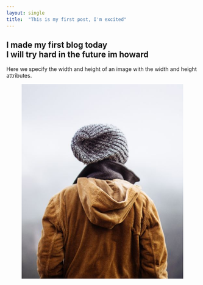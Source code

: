 ```yaml
---
layout: single
title:  "This is my first post, I'm excited"
---
```

I made my first blog today     
I will try hard in the future im howard
---
Here we specify the width and height of an image with the width and height attributes.
<figure>
    <img src="img_girl.jpg">
</figure>


